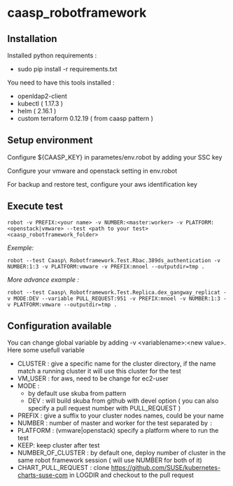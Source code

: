 # caasp_robotframework

## Installation

Installed python requirements : 
- sudo pip install -r requirements.txt

You need to have this tools installed : 
- openldap2-client
- kubectl ( 1.17.3 )
- helm ( 2.16.1 )
- custom terraform 0.12.19 ( from caasp pattern )

## Setup environment
Configure ${CAASP_KEY} in parametes/env.robot by adding your SSC key

Configure your vmware and openstack setting in env.robot

For backup and restore test, configure your aws identification key


## Execute test

```
robot -v PREFIX:<your name> -v NUMBER:<master:worker> -v PLATFORM:<openstack|vmware> --test <path to your test>  <caasp_robotframework_folder>
```

*Exemple:*
 ```
robot --test Caasp\ Robotframework.Test.Rbac.389ds_authentication -v NUMBER:1:3 -v PLATFORM:vmware -v PREFIX:mnoel --outputdir=tmp .
```
*More advance example :*
```
robot --test Caasp\ Robotframework.Test.Replica.dex_gangway_replicat -v MODE:DEV --variable PULL_REQUEST:951 -v PREFIX:mnoel -v NUMBER:1:3 -v PLATFORM:vmware --outputdir=tmp .
```

## Configuration available

You can change global variable by adding -v \<variablename\>:\<new value\>. Here some usefull variable

- CLUSTER : give a specific name for the cluster directory, if the name match a running cluster it will use this cluster for the test
- VM_USER : for aws, need to be change for ec2-user
- MODE : 
    - by default use skuba from pattern
    - DEV : will build skuba from github with devel option ( you can also specify a pull request number with PULL_REQUEST )
- PREFIX : give a suffix to your cluster nodes names, could be your name
- NUMBER : number of master and worker for the test separated by `:` 
- PLATFORM : (vmware|openstack) specify a platform where to run the test 
- KEEP: keep cluster after test
- NUMBER_OF_CLUSTER : by default one, deploy number of cluster in the same robot framework session ( will use NUMBER for both of it)
- CHART_PULL_REQUEST : clone https://github.com/SUSE/kubernetes-charts-suse-com in LOGDIR and checkout to the pull request